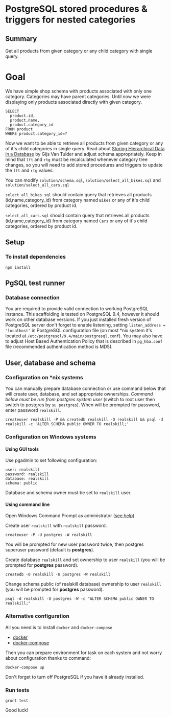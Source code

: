 # PostgreSQL stored procedures & triggers for nested categories

## Summary

Get all products from given category or any child category with single query.
 
# Goal

We have simple shop schema with products associated with only one category. Categories may have parent categories.
Until now we were displaying only products associated directly with given category.

```
SELECT
  product.id,
  product.name,
  product.category_id
FROM product
WHERE product.category_id=?
```

Now we want to be able to retrieve all products from given category or any of it's child categories in single query.
Read about [Storing Hierarchical Data in a Database](http://www.sitepoint.com/hierarchical-data-database-2/) by Gijs Van Tulder and adjust schema appropriately.
Keep in mind that `lft` and `rtg` must be recalculated whenever category tree changes, so you will need to add stored procedures and triggers
to update the `lft` and `rtg` values.

You can modify `solution/schema.sql`, `solution/select_all_bikes.sql` and `solution/select_all_cars.sql`

`select_all_bikes.sql` should contain query that retrieves all products (id,name,category_id) from category named `Bikes` or any of it's child categories, ordered by product id.
 
`select_all_cars.sql` should contain query that retrieves all products (id,name,category_id) from category named `Cars` or any of it's child categories, ordered by product id.

## Setup

### To install dependencies 

```
npm install
```

## PgSQL test runner

### Database connection

You are required to provide valid connection to working PostgreSQL instance. This scaffolding is tested on PostgreSQL 9.4, however it should work on other 
database versions. 
If you just installed fresh version of PostgreSQL server don't forget to enable listening, setting `listen_address = 'localhost'` in PostgreSQL configuration
 file (on most *nix system it's located at `/etc/postgresql/9.4/main/postgresql.conf`). You may also have to adjust Host Based Authentication Policy that is 
 described in `pg_hba.conf` file (recommended authentication method is MD5).
 
## User, database and schema

### Configuration on *nix systems

You can manually prepare database connection or use command below that will create user, database, and set appropriate ownerships.
*Command below must be run from postgres system user* (switch to root user then switch to postgres by `su postgres`). When will be prompted for password, enter
 password `realskill`.
```  
createuser realskill -P && createdb realskill -O realskill && psql -d realskill -c 'ALTER SCHEMA public OWNER TO realskill;'
```

### Configuration on Windows systems

#### Using GUI tools
Use pgadmin to set following configuration:
```
user: realskill
password: realskill
database: realskill
schema: public
```
Database and schema owner must be set to `realskill` user.

#### Using command line

Open Windows Command Prompt as administrator ([see help](https://technet.microsoft.com/en-us/library/cc947813.aspx)).

Create user `realskill` with `realskill` password.

```
createuser -P -U postgres -W realskill
```

You will be prompted for new user password twice, then postgres superuser password (default is **postgres**).

Create database `realskill` and set ownership to user `realskill` (you will be prompted for **postgres** password).

```
createdb -O realskill -U postgres -W realskill
```

Change schema public (of realskill database) ownership to user `realskill` (you will be prompted for **postgres** password).

```
psql -d realskill -U postgres -W -c "ALTER SCHEMA public OWNER TO realskill;"
```

### Alternative configuration

All you need is to install `docker` and `docker-compose`

* [docker](https://docs.docker.com/engine/installation/)
* [docker-compose](https://docs.docker.com/compose/install/)

Then you can prepare environment for task on each system and not worry about configuration thanks to command:
    
    docker-compose up

Don't forget to turn off PostgreSQL if you have it already installed. 

### Run tests

    grunt test
    
Good luck!
